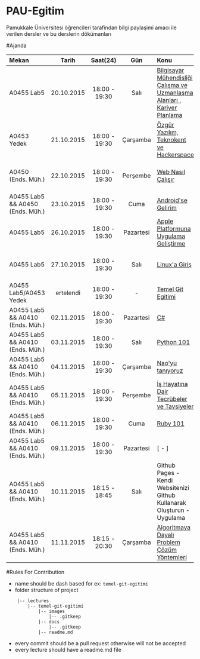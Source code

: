 # PAU-Egitim

Pamukkale Üniversitesi öğrencileri tarafindan bilgi paylaşimi amacı ile verilen dersler ve bu derslerin dökümanları

#Ajanda

| Mekan                            |             Tarih | Saat(24)      | Gün       | Konu                                                                      | Eğimciler                      |
| :------------                    | :---------------: | :-----------: | :-----:    | :---------------                                                          | :--------:                     |
| A0455 Lab5                       |        20.10.2015 | 18:00 - 19:30 | Salı      | [Bilgisayar Mühendisliği Çalışma ve Uzmanlaşma Alanları , Kariyer Planlama] | [Necati Kartal]                  |
| A0453 Yedek                      |        21.10.2015 | 18:00 - 19:30 | Çarşamba  | [Özgür Yazılım, Teknokent ve Hackerspace]                                   | [Kemal Kanok]                    |
| A0450 (Ends. Müh.)               |        22.10.2015 | 18:00 - 19:30 | Perşembe  | [Web Nasıl Çalışır]                                                         | [Mustafa Tosun], [İsmail Akbudak]  |
| A0455 Lab5 && A0450 (Ends. Müh.) |        23.10.2015 | 18:00 - 19:30 | Cuma      | [Android'se Gelirim]                                                        | [Onur Yurttürk]                  |
| A0455 Lab5                       |        26.10.2015 | 18:00 - 19:30 | Pazartesi | [Apple Platformuna Uygulama Geliştirme]                                                          | [Bilal Arslan]                   |
| A0455 Lab5                       |        27.10.2015 | 18:00 - 19:30 | Salı      | [Linux'a Giriş]                                                         | [Enis Özgen], [Muhammet Türk]      |
| A0455 Lab5/A0453 Yedek           |        ertelendi | 18:00 - 19:30 | -  | [Temel Git Egitimi]                                                 | [Kemal Kanok]                    |
| A0455 Lab5 && A0410 (Ends. Müh.) |        02.11.2015 | 18:00 - 19:30 | Pazartesi | [C#]                                                                        | [Erkan Taylan]                   |
| A0455 Lab5 && A0410 (Ends. Müh.) |        03.11.2015 | 18:00 - 19:30 | Salı | [Python 101]                                                                       | [Oğuzhan Taşçı]                  |
| A0455 Lab5 && A0410 (Ends. Müh.) |        04.11.2015 | 18:00 - 19:30 | Çarşamba | [Nao'yu tanıyoruz]                                                                        | [Aziz Dursun Göktepe]                   |
| A0455 Lab5 && A0410 (Ends. Müh.) |        05.11.2015 | 18:00 - 19:30 | Perşembe | [İş Hayatına Dair Tecrübeler ve Tavsiyeler]                                                                        | [İsmail Akbudak]                   |
| A0455 Lab5 && A0410 (Ends. Müh.) |        06.11.2015 | 18:00 - 19:30 | Cuma | [Ruby 101]                                                                       | [Leyla Kapi]                   |
| A0455 Lab5 && A0410 (Ends. Müh.) |        09.11.2015 | 18:00 - 19:30 | Pazartesi | [ - ]                                                                                    | [ - ]
| A0455 Lab5 && A0410 (Ends. Müh.) |        10.11.2015 | 18:15 - 18:45 | Salı | Github Pages - Kendi Websitenizi Github Kullanarak Oluşturun - Uygulama                                                                                    | [Baran Kurtuluş Ozan]
| A0455 Lab5 && A0410 (Ends. Müh.) |        11.11.2015 | 18:15 - 20:30 | Çarşamba | [Algoritmaya Dayalı Problem Çözüm Yöntemleri]                                                                                    | [Baran Kurtuluş Ozan]

[Bilal Arslan]: https://github.com/arslanbilal
[Necati Kartal]: https://github.com/necatikartal
[Kemal Kanok]: https://github.com/kemalkanok
[Mustafa Tosun]: https://github.com/mustafatosun
[İsmail Akbudak]: https://github.com/ismailakbudak
[Enis Özgen]: https://github.com/enisozgen
[Muhammet Türk]: https://github.com/mturk111
[Onur Yurttürk]: https://github.com/onuryurtturk
[Erkan Taylan]: https://github.com/erkantaylan
[Oğuzhan Taşçı]: https://github.com/oguzhantasci
[Leyla Kapi]: https://github.com/leylaKapi
[Baran Kurtuluş Ozan]: https://github.com/barankurtulusozan
[Aziz Dursun Göktepe]: https://github.com/azizdursungoktepe

[C#]: https://github.com/PauEducation/pau-egitim-programi/tree/master/lectures/c-sharp
[Nao'yu tanıyoruz]: https://github.com/PauEducation/pau-egitim-programi/tree/master/lectures/naoyu-taniyoruz
[İş Hayatına Dair Tecrübeler ve Tavsiyeler]: https://github.com/PauEducation/pau-egitim-programi/tree/master/lectures/is-hayatina-dair-tecrubeler-ve-tavsiyeler
[Ruby 101]: https://github.com/PauEducation/pau-egitim-programi/tree/master/lectures/ruby-101
[Algoritmaya Dayalı Problem Çözüm Yöntemleri]: https://github.com/PauEducation/pau-egitim-programi/tree/master/lectures/algoritmaya-dayali-problem-cozum-yontemleri
[Bilgisayar Mühendisliği Çalışma ve Uzmanlaşma Alanları , Kariyer Planlama]: https://github.com/PauEducation/pau-egitim-programi/tree/master/lectures/bilgisayar-muhendisligi-calisma-ve-uzmanlasma-alanlari-kariyer-planlama
[Özgür Yazılım, Teknokent ve Hackerspace]: https://github.com/PauEducation/pau-egitim-programi/tree/master/lectures/ozgur-yazilim-teknokent-ve-hackerspace
[Web Nasıl Çalışır]: https://github.com/PauEducation/pau-egitim-programi/tree/master/lectures/web-nasil-calisir
[Python 101]: https://github.com/PauEducation/pau-egitim-programi/tree/master/lectures/python-101
[Linux'a Giriş]: https://github.com/PauEducation/pau-egitim-programi/blob/master/lectures/linuxa-giris
[Apple Platformuna Uygulama Geliştirme]: https://github.com/PauEducation/pau-egitim-programi/blob/master/lectures/apple-platformuna-uygulama-gelistirme
[Temel Git Egitimi]: http://www.git-scm.com
[Android'se Gelirim]: https://github.com/PauEducation/pau-egitim-programi/tree/master/lectures/androidse-gelirim


#Rules For Contribution

* name should be dash based for ex:
```temel-git-egitimi```
* folder structure of project
```
    |-- lectures
        |-- temel-git-egitimi
            |-- images
                |-- .gitkeep
            |-- docs
                |-- .gitkeep
            |-- readme.md
```
* every commit should be a pull request otherwise will not be accepted
* every lecture should have a readme.md file
